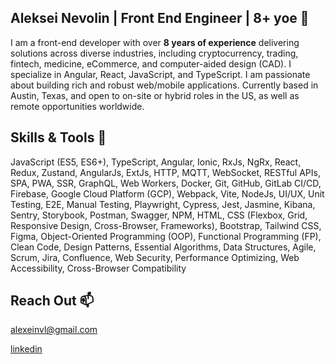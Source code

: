## Aleksei Nevolin | Front End Engineer | 8+ yoe 👋

I am a front-end developer with over **8 years of experience** delivering solutions across diverse industries, including cryptocurrency, trading, fintech, medicine, eCommerce, and computer-aided design (CAD). I specialize in Angular, React, JavaScript, and TypeScript. I am passionate about building rich and robust web/mobile applications. Currently based in Austin, Texas, and open to on-site or hybrid roles in the US, as well as remote opportunities worldwide.

## Skills & Tools 🔧

JavaScript (ES5, ES6+), TypeScript, Angular, Ionic, RxJs, NgRx, React, Redux, Zustand, AngularJs, ExtJs, HTTP, MQTT, WebSocket, RESTful APIs, SPA, PWA, SSR, GraphQL, Web Workers, Docker, Git, GitHub, GitLab CI/CD, Firebase, Google Cloud Platform (GCP), Webpack, Vite, NodeJs, UI/UX, Unit Testing, E2E, Manual Testing, Playwright, Cypress, Jest, Jasmine, Kibana, Sentry, Storybook, Postman, Swagger, NPM, HTML, CSS (Flexbox, Grid, Responsive Design, Cross-Browser, Frameworks), Bootstrap, Tailwind CSS, Figma, Object-Oriented Programming (OOP), Functional Programming (FP), Clean Code, Design Patterns, Essential Algorithms, Data Structures, Agile, Scrum, Jira, Confluence, Web Security, Performance Optimizing, Web Accessibility, Cross-Browser Compatibility

## Reach Out 📫

<alexeinvl@gmail.com>

[linkedin](https://www.linkedin.com/in/aleksei-nevolin/)

<!--
**a1leks/a1leks** is a ✨ _special_ ✨ repository because its `README.md` (this file) appears on your GitHub profile.

Here are some ideas to get you started:

- 🔭 I’m currently working on ...
- 🌱 I’m currently learning ...
- 👯 I’m looking to collaborate on ...
- 🤔 I’m looking for help with ...
- 💬 Ask me about ...
- 📫 How to reach me: ...
- 😄 Pronouns: ...
- ⚡ Fun fact: ...
-->
